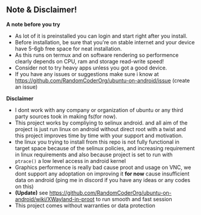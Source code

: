 ## Note & Disclaimer!

**A note before you try**
- As lot of it is preinstalled you can login and start right after you install.
- Before installation, be sure that you're on stable internet and your device have 5-6gb free space for neat installation.
- As this runs on termux and on software rendering so performence clearly depends on CPU, ram and storage read-write speed!
- Consider not to try heavy apps unless you got a good device.
- If you have any issues or suggestions make sure i know at https://github.com/RandomCoderOrg/ubuntu-on-android/issue (create an issue)

**Disclaimer**
- I dont work with any company or organization of ubuntu or any third party sources took in making fs(for now).
- This project works by compliying to selinux android. and all aim of the project is just run linux on android without direct root with a twist and this project improves time by time with your support and motivation.
- the linux you trying to install from this repo is not fully functional in target space because of the selinux policies, and increasing requirement in linux requirements and also because project is set to run with `ptrace()` a low level access in android kernel
- Graphics performence is really bad cause proot and usage on VNC, we dont support any adoptation on improving it **for now** cause insufficient data on android (ping me in discord if you have any ideas or any codes on this) 
- **(Update)** see https://github.com/RandomCoderOrg/ubuntu-on-android/wiki/XWayland-in-proot to run smooth and fast session
- This project comes without warranties or data protection
